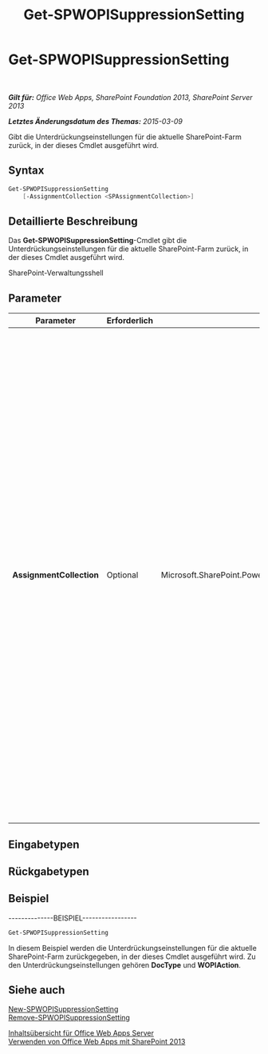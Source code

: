 ﻿---
title: Get-SPWOPISuppressionSetting
TOCTitle: Get-SPWOPISuppressionSetting
ms:assetid: a7924964-e16f-4eca-be91-7aff8d45e0c6
ms:mtpsurl: https://technet.microsoft.com/de-de/library/JJ219445(v=office.15)
ms:contentKeyID: 49633174
ms.date: 12/22/2017
mtps_version: v=office.15
ms.translationtype: HT
---

# Get-SPWOPISuppressionSetting

 

_**Gilt für:** Office Web Apps, SharePoint Foundation 2013, SharePoint Server 2013_

_**Letztes Änderungsdatum des Themas:** 2015-03-09_

Gibt die Unterdrückungseinstellungen für die aktuelle SharePoint-Farm zurück, in der dieses Cmdlet ausgeführt wird.

## Syntax

```PowerShell
Get-SPWOPISuppressionSetting 
    [-AssignmentCollection <SPAssignmentCollection>]
```

## Detaillierte Beschreibung

Das **Get-SPWOPISuppressionSetting**-Cmdlet gibt die Unterdrückungseinstellungen für die aktuelle SharePoint-Farm zurück, in der dieses Cmdlet ausgeführt wird.

SharePoint-Verwaltungsshell

## Parameter


<table>
<colgroup>
<col style="width: 25%" />
<col style="width: 25%" />
<col style="width: 25%" />
<col style="width: 25%" />
</colgroup>
<thead>
<tr class="header">
<th>Parameter</th>
<th>Erforderlich</th>
<th>Typ</th>
<th>Beschreibung</th>
</tr>
</thead>
<tbody>
<tr class="odd">
<td><p><strong>AssignmentCollection</strong></p></td>
<td><p>Optional</p></td>
<td><p>Microsoft.SharePoint.PowerShell.SPAssignmentCollection</p></td>
<td><p>Verwaltet Objekte zum Zweck der ordnungsgemäßen Beseitigung. Die Verwendung von Objekten wie beispielsweise <strong>SPWeb</strong> oder <strong>SPSite</strong> kann sehr viel Arbeitsspeicher erfordern, und für die Verwendung dieser Objekte in Windows PowerShell-Skripts muss der Arbeitsspeicher entsprechend verwaltet werden. Mit dem <strong>SPAssignment</strong>-Objekt können Sie einer Variablen Objekte zuweisen und die Objekte beseitigen, wenn sie nicht mehr benötigt werden, um Arbeitsspeicher freizugeben. Wenn die Objekte <strong>SPWeb</strong>, <strong>SPSite</strong> oder<strong>SPSiteAdministration</strong> verwendet werden, werden diese automatisch beseitigt, falls keine Zuweisungsauflistung oder kein <strong>Global</strong>-Parameter verwendet wird.</p>
<div class="alert">

> [!TIP]
> Wenn der <STRONG>Global</STRONG>-Parameter verwendet wird, sind alle Objekte im globalen Speicher enthalten. Es kann vorkommen, dass nicht genügend Arbeitsspeicher vorhanden ist, falls Objekte nicht sofort verwendet werden oder mit dem Befehl <STRONG>Stop-SPAssignment</STRONG> beseitigt werden.


</div></td>
</tr>
</tbody>
</table>


## Eingabetypen

## Rückgabetypen

## Beispiel

\--------------BEISPIEL-----------------

```PowerShell
Get-SPWOPISuppressionSetting
```

In diesem Beispiel werden die Unterdrückungseinstellungen für die aktuelle SharePoint-Farm zurückgegeben, in der dieses Cmdlet ausgeführt wird. Zu den Unterdrückungseinstellungen gehören **DocType** und **WOPIAction**.

## Siehe auch


[New-SPWOPISuppressionSetting](new-spwopisuppressionsetting.md)  
[Remove-SPWOPISuppressionSetting](remove-spwopisuppressionsetting.md)  


[Inhaltsübersicht für Office Web Apps Server](content-roadmap-for-office-web-apps-server.md)  
[Verwenden von Office Web Apps mit SharePoint 2013](use-office-web-apps-with-sharepoint-2013.md)

